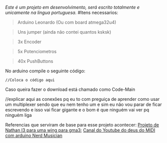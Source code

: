 *Este é um projeto em desenvolvimento, será escrito totalmente e unicamente na lingua portuguesa.*
#Itens necessarios:
> Arduino Leonardo (Ou com board atmega32u4)

> Uns jumper (ainda não contei quantos ksksk)

> 3x Encoder

> 5x Potenciometros

> 40x PushButtons

No arduino compile o seguinte código:
```
//Coloca o código aqui

```
Caso queira fazer o download está chamado como Code-Main

//explicar aqui as conexões pq eu to com preguiça de aprender como usar um multiplexer sendo que eu nem tenho um e sim eu não vou parar de ficar escrevendo e isso vai ficar gigante e o bom é que ninguém vai ver pq ninguém liga

Referencias que serviram de base para esse projeto acontecer:
[Projeto de Nathan I3 para uma wing para gma3](https://www.thingiverse.com/thing:6464653);
[Canal do Youtube do deus do MIDI com arduino Nerd Musician](https://www.youtube.com/@NerdMusician)
